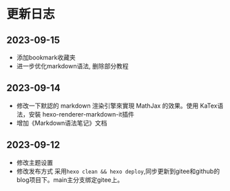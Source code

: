 # 更新日志
## 2023-09-15
- 添加bookmark收藏夹
- 进一步优化markdown语法, 删除部分教程
  
## 2023-09-14
- 修改一下默認的 markdown 渲染引擎來實現 MathJax 的效果。使用 KaTex语法，安裝 hexo-renderer-markdown-it插件
- 增加《Markdown语法笔记》文档
## 2023-09-12
- 修改主题设置
- 修改发布方式
  采用`hexo clean && hexo deploy`,同步更新到gitee和github的blog项目下。main主分支绑定gitee上。
